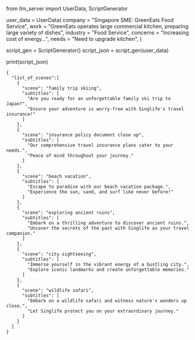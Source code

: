from llm_server import UserData, ScriptGenerator

user_data = UserData(
	company = "Singapore SME: GreenEats Food Service",
	work = "GreenEats operates large commercial kitchen, preparing large variety of dishes",
	industry = "Food Service",
	concerns = "Increasing cost of energy...",
	needs = "Need to upgrade kitchen",
)

script_gen = ScriptGenerator()
script_json = script_gen(user_data)

print(script_json)
```
{
  "list_of_scenes":[
    {
      "scene": "family trip skiing",
      "subtitles": [
        "Are you ready for an unforgettable family ski trip to Japan?",
        "Ensure your adventure is worry-free with Singlife's travel insurance!"
      ]
    },
    {
      "scene": "insurance policy document close up",
      "subtitles": [
        "Our comprehensive travel insurance plans cater to your needs.",
        "Peace of mind throughout your journey."
      ]
    },
    {
      "scene": "beach vacation",
      "subtitles": [
        "Escape to paradise with our beach vacation package.",
        "Experience the sun, sand, and surf like never before!"
      ]
    },
    {
      "scene": "exploring ancient ruins",
      "subtitles": [
        "Embark on a thrilling adventure to discover ancient ruins.",
        "Uncover the secrets of the past with Singlife as your travel companion."
      ]
    },
    {
      "scene": "city sightseeing",
      "subtitles": [
        "Immerse yourself in the vibrant energy of a bustling city.",
        "Explore iconic landmarks and create unforgettable memories."
      ]
    },
    {
      "scene": "wildlife safari",
      "subtitles": [
        "Embark on a wildlife safari and witness nature's wonders up close.",
        "Let Singlife protect you on your extraordinary journey."
      ]
    }
  ]
}
```